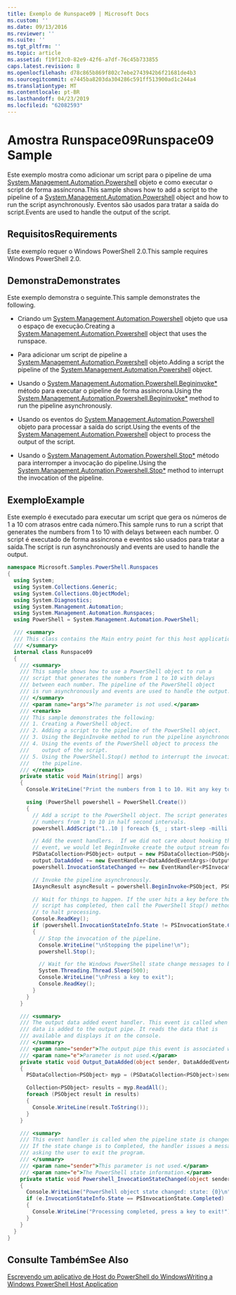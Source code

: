 ```yaml
---
title: Exemplo de Runspace09 | Microsoft Docs
ms.custom: ''
ms.date: 09/13/2016
ms.reviewer: ''
ms.suite: ''
ms.tgt_pltfrm: ''
ms.topic: article
ms.assetid: f19f12c0-82e9-42f6-a7df-76c45b733855
caps.latest.revision: 8
ms.openlocfilehash: d78c865b869f802c7ebe2743942b6f21681de4b3
ms.sourcegitcommit: e7445ba8203da304286c591ff513900ad1c244a4
ms.translationtype: MT
ms.contentlocale: pt-BR
ms.lasthandoff: 04/23/2019
ms.locfileid: "62082593"
---
```

# <a name="runspace09-sample"></a><span data-ttu-id="eb9b1-102">Amostra Runspace09</span><span class="sxs-lookup"><span data-stu-id="eb9b1-102">Runspace09 Sample</span></span>

<span data-ttu-id="eb9b1-103">Este exemplo mostra como adicionar um script para o pipeline de uma [System.Management.Automation.Powershell](/dotnet/api/system.management.automation.powershell) objeto e como executar o script de forma assíncrona.</span><span class="sxs-lookup"><span data-stu-id="eb9b1-103">This sample shows how to add a script to the pipeline of a [System.Management.Automation.Powershell](/dotnet/api/system.management.automation.powershell) object and how to run the script asynchronously.</span></span> <span data-ttu-id="eb9b1-104">Eventos são usados para tratar a saída do script.</span><span class="sxs-lookup"><span data-stu-id="eb9b1-104">Events are used to handle the output of the script.</span></span>

## <a name="requirements"></a><span data-ttu-id="eb9b1-105">Requisitos</span><span class="sxs-lookup"><span data-stu-id="eb9b1-105">Requirements</span></span>

<span data-ttu-id="eb9b1-106">Este exemplo requer o Windows PowerShell 2.0.</span><span class="sxs-lookup"><span data-stu-id="eb9b1-106">This sample requires Windows PowerShell 2.0.</span></span>

## <a name="demonstrates"></a><span data-ttu-id="eb9b1-107">Demonstra</span><span class="sxs-lookup"><span data-stu-id="eb9b1-107">Demonstrates</span></span>

<span data-ttu-id="eb9b1-108">Este exemplo demonstra o seguinte.</span><span class="sxs-lookup"><span data-stu-id="eb9b1-108">This sample demonstrates the following.</span></span>

- <span data-ttu-id="eb9b1-109">Criando um [System.Management.Automation.Powershell](/dotnet/api/system.management.automation.powershell) objeto que usa o espaço de execução.</span><span class="sxs-lookup"><span data-stu-id="eb9b1-109">Creating a [System.Management.Automation.Powershell](/dotnet/api/system.management.automation.powershell) object that uses the runspace.</span></span>

- <span data-ttu-id="eb9b1-110">Para adicionar um script de pipeline a [System.Management.Automation.Powershell](/dotnet/api/system.management.automation.powershell) objeto.</span><span class="sxs-lookup"><span data-stu-id="eb9b1-110">Adding a script the pipeline of the [System.Management.Automation.Powershell](/dotnet/api/system.management.automation.powershell) object.</span></span>

- <span data-ttu-id="eb9b1-111">Usando o [System.Management.Automation.Powershell.Begininvoke\*](/dotnet/api/System.Management.Automation.PowerShell.BeginInvoke) método para executar o pipeline de forma assíncrona.</span><span class="sxs-lookup"><span data-stu-id="eb9b1-111">Using the [System.Management.Automation.Powershell.Begininvoke\*](/dotnet/api/System.Management.Automation.PowerShell.BeginInvoke) method to run the pipeline asynchronously.</span></span>

- <span data-ttu-id="eb9b1-112">Usando os eventos do [System.Management.Automation.Powershell](/dotnet/api/system.management.automation.powershell) objeto para processar a saída do script.</span><span class="sxs-lookup"><span data-stu-id="eb9b1-112">Using the events of the [System.Management.Automation.Powershell](/dotnet/api/system.management.automation.powershell) object to process the output of the script.</span></span>

- <span data-ttu-id="eb9b1-113">Usando o [System.Management.Automation.Powershell.Stop\*](/dotnet/api/System.Management.Automation.PowerShell.Stop) método para interromper a invocação do pipeline.</span><span class="sxs-lookup"><span data-stu-id="eb9b1-113">Using the [System.Management.Automation.Powershell.Stop\*](/dotnet/api/System.Management.Automation.PowerShell.Stop) method to interrupt the invocation of the pipeline.</span></span>

## <a name="example"></a><span data-ttu-id="eb9b1-114">Exemplo</span><span class="sxs-lookup"><span data-stu-id="eb9b1-114">Example</span></span>

<span data-ttu-id="eb9b1-115">Este exemplo é executado para executar um script que gera os números de 1 a 10 com atrasos entre cada número.</span><span class="sxs-lookup"><span data-stu-id="eb9b1-115">This sample runs to run a script that generates the numbers from 1 to 10 with delays between each number.</span></span> <span data-ttu-id="eb9b1-116">O script é executado de forma assíncrona e eventos são usados para tratar a saída.</span><span class="sxs-lookup"><span data-stu-id="eb9b1-116">The script is run asynchronously and events are used to handle the output.</span></span>

```csharp
namespace Microsoft.Samples.PowerShell.Runspaces
{
  using System;
  using System.Collections.Generic;
  using System.Collections.ObjectModel;
  using System.Diagnostics;
  using System.Management.Automation;
  using System.Management.Automation.Runspaces;
  using PowerShell = System.Management.Automation.PowerShell;

  /// <summary>
  /// This class contains the Main entry point for this host application.
  /// </summary>
  internal class Runspace09
  {
    /// <summary>
    /// This sample shows how to use a PowerShell object to run a
    /// script that generates the numbers from 1 to 10 with delays
    /// between each number. The pipeline of the PowerShell object
    /// is run asynchronously and events are used to handle the output.
    /// </summary>
    /// <param name="args">The parameter is not used.</param>
    /// <remarks>
    /// This sample demonstrates the following:
    /// 1. Creating a PowerShell object.
    /// 2. Adding a script to the pipeline of the PowerShell object.
    /// 3. Using the BeginInvoke method to run the pipeline asynchronously.
    /// 4. Using the events of the PowerShell object to process the
    ///    output of the script.
    /// 5. Using the PowerShell.Stop() method to interrupt the invocation of
    ///    the pipeline.
    /// </remarks>
    private static void Main(string[] args)
    {
      Console.WriteLine("Print the numbers from 1 to 10. Hit any key to halt processing\n");

      using (PowerShell powershell = PowerShell.Create())
      {
        // Add a script to the PowerShell object. The script generates the
        // numbers from 1 to 10 in half second intervals.
        powershell.AddScript("1..10 | foreach {$_ ; start-sleep -milli 500}");

        // Add the event handlers.  If we did not care about hooking the DataAdded
        // event, we would let BeginInvoke create the output stream for us.
        PSDataCollection<PSObject> output = new PSDataCollection<PSObject>();
        output.DataAdded += new EventHandler<DataAddedEventArgs>(Output_DataAdded);
        powershell.InvocationStateChanged += new EventHandler<PSInvocationStateChangedEventArgs>(Powershell_InvocationStateChanged);

        // Invoke the pipeline asynchronously.
        IAsyncResult asyncResult = powershell.BeginInvoke<PSObject, PSObject>(null, output);

        // Wait for things to happen. If the user hits a key before the
        // script has completed, then call the PowerShell Stop() method
        // to halt processing.
        Console.ReadKey();
        if (powershell.InvocationStateInfo.State != PSInvocationState.Completed)
        {
          // Stop the invocation of the pipeline.
          Console.WriteLine("\nStopping the pipeline!\n");
          powershell.Stop();

          // Wait for the Windows PowerShell state change messages to be displayed.
          System.Threading.Thread.Sleep(500);
          Console.WriteLine("\nPress a key to exit");
          Console.ReadKey();
        }
      }
    }

    /// <summary>
    /// The output data added event handler. This event is called when
    /// data is added to the output pipe. It reads the data that is
    /// available and displays it on the console.
    /// </summary>
    /// <param name="sender">The output pipe this event is associated with.</param>
    /// <param name="e">Parameter is not used.</param>
    private static void Output_DataAdded(object sender, DataAddedEventArgs e)
    {
      PSDataCollection<PSObject> myp = (PSDataCollection<PSObject>)sender;

      Collection<PSObject> results = myp.ReadAll();
      foreach (PSObject result in results)
      {
        Console.WriteLine(result.ToString());
      }
    }

    /// <summary>
    /// This event handler is called when the pipeline state is changed.
    /// If the state change is to Completed, the handler issues a message
    /// asking the user to exit the program.
    /// </summary>
    /// <param name="sender">This parameter is not used.</param>
    /// <param name="e">The PowerShell state information.</param>
    private static void Powershell_InvocationStateChanged(object sender, PSInvocationStateChangedEventArgs e)
    {
      Console.WriteLine("PowerShell object state changed: state: {0}\n", e.InvocationStateInfo.State);
      if (e.InvocationStateInfo.State == PSInvocationState.Completed)
      {
        Console.WriteLine("Processing completed, press a key to exit!");
      }
    }
  }
}
```

## <a name="see-also"></a><span data-ttu-id="eb9b1-117">Consulte Também</span><span class="sxs-lookup"><span data-stu-id="eb9b1-117">See Also</span></span>

[<span data-ttu-id="eb9b1-118">Escrevendo um aplicativo de Host do PowerShell do Windows</span><span class="sxs-lookup"><span data-stu-id="eb9b1-118">Writing a Windows PowerShell Host Application</span></span>](./writing-a-windows-powershell-host-application.md)